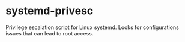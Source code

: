 # systemd-privesc

Privilege escalation script for Linux systemd. Looks for configurations issues that can lead to root access.